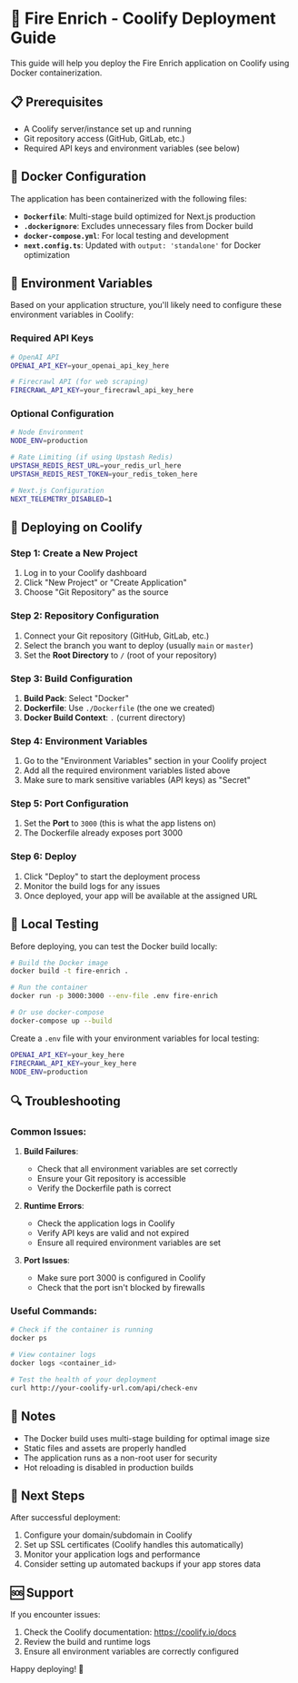 # 🚀 Fire Enrich - Coolify Deployment Guide

This guide will help you deploy the Fire Enrich application on Coolify using Docker containerization.

## 📋 Prerequisites

- A Coolify server/instance set up and running
- Git repository access (GitHub, GitLab, etc.)
- Required API keys and environment variables (see below)

## 🐳 Docker Configuration

The application has been containerized with the following files:

- **`Dockerfile`**: Multi-stage build optimized for Next.js production
- **`.dockerignore`**: Excludes unnecessary files from Docker build
- **`docker-compose.yml`**: For local testing and development
- **`next.config.ts`**: Updated with `output: 'standalone'` for Docker optimization

## 🔧 Environment Variables

Based on your application structure, you'll likely need to configure these environment variables in Coolify:

### Required API Keys
```bash
# OpenAI API
OPENAI_API_KEY=your_openai_api_key_here

# Firecrawl API (for web scraping)
FIRECRAWL_API_KEY=your_firecrawl_api_key_here
```

### Optional Configuration
```bash
# Node Environment
NODE_ENV=production

# Rate Limiting (if using Upstash Redis)
UPSTASH_REDIS_REST_URL=your_redis_url_here
UPSTASH_REDIS_REST_TOKEN=your_redis_token_here

# Next.js Configuration
NEXT_TELEMETRY_DISABLED=1
```

## 🚀 Deploying on Coolify

### Step 1: Create a New Project
1. Log in to your Coolify dashboard
2. Click "New Project" or "Create Application"
3. Choose "Git Repository" as the source

### Step 2: Repository Configuration
1. Connect your Git repository (GitHub, GitLab, etc.)
2. Select the branch you want to deploy (usually `main` or `master`)
3. Set the **Root Directory** to `/` (root of your repository)

### Step 3: Build Configuration
1. **Build Pack**: Select "Docker"
2. **Dockerfile**: Use `./Dockerfile` (the one we created)
3. **Docker Build Context**: `.` (current directory)

### Step 4: Environment Variables
1. Go to the "Environment Variables" section in your Coolify project
2. Add all the required environment variables listed above
3. Make sure to mark sensitive variables (API keys) as "Secret"

### Step 5: Port Configuration
1. Set the **Port** to `3000` (this is what the app listens on)
2. The Dockerfile already exposes port 3000

### Step 6: Deploy
1. Click "Deploy" to start the deployment process
2. Monitor the build logs for any issues
3. Once deployed, your app will be available at the assigned URL

## 🧪 Local Testing

Before deploying, you can test the Docker build locally:

```bash
# Build the Docker image
docker build -t fire-enrich .

# Run the container
docker run -p 3000:3000 --env-file .env fire-enrich

# Or use docker-compose
docker-compose up --build
```

Create a `.env` file with your environment variables for local testing:
```bash
OPENAI_API_KEY=your_key_here
FIRECRAWL_API_KEY=your_key_here
NODE_ENV=production
```

## 🔍 Troubleshooting

### Common Issues:

1. **Build Failures**:
   - Check that all environment variables are set correctly
   - Ensure your Git repository is accessible
   - Verify the Dockerfile path is correct

2. **Runtime Errors**:
   - Check the application logs in Coolify
   - Verify API keys are valid and not expired
   - Ensure all required environment variables are set

3. **Port Issues**:
   - Make sure port 3000 is configured in Coolify
   - Check that the port isn't blocked by firewalls

### Useful Commands:
```bash
# Check if the container is running
docker ps

# View container logs
docker logs <container_id>

# Test the health of your deployment
curl http://your-coolify-url.com/api/check-env
```

## 📝 Notes

- The Docker build uses multi-stage building for optimal image size
- Static files and assets are properly handled
- The application runs as a non-root user for security
- Hot reloading is disabled in production builds

## 🎯 Next Steps

After successful deployment:
1. Configure your domain/subdomain in Coolify
2. Set up SSL certificates (Coolify handles this automatically)
3. Monitor your application logs and performance
4. Consider setting up automated backups if your app stores data

## 🆘 Support

If you encounter issues:
1. Check the Coolify documentation: https://coolify.io/docs
2. Review the build and runtime logs
3. Ensure all environment variables are correctly configured

Happy deploying! 🚀 